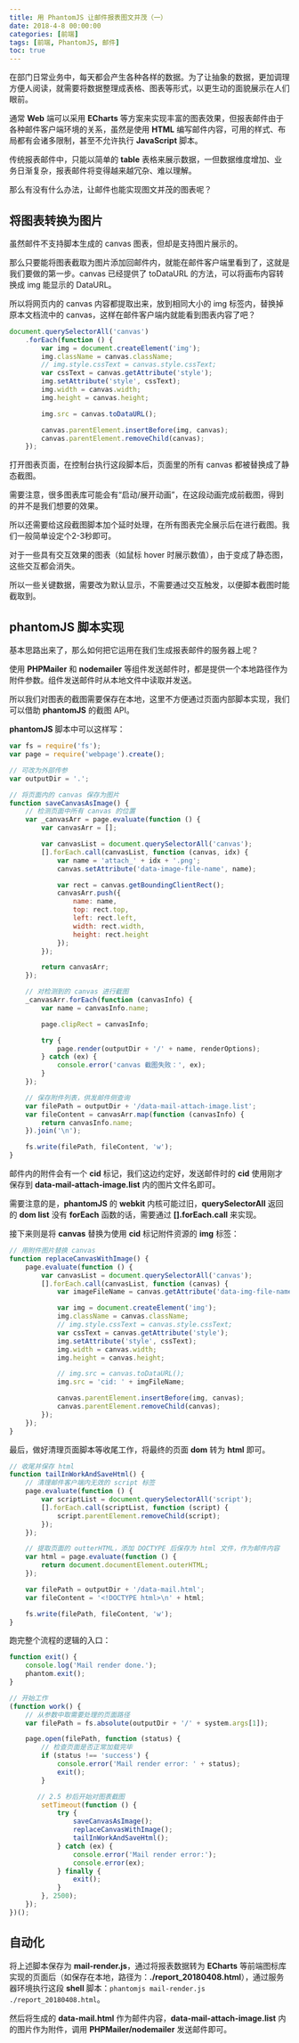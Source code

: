 ```yaml
---
title: 用 PhantomJS 让邮件报表图文并茂（一）
date: 2018-4-8 00:00:00
categories: [前端]
tags: [前端, PhantomJS, 邮件]
toc: true
---
```


在部门日常业务中，每天都会产生各种各样的数据。为了让抽象的数据，更加调理方便人阅读，就需要将数据整理成表格、图表等形式，以更生动的面貌展示在人们眼前。

通常 **Web** 端可以采用 **ECharts** 等方案来实现丰富的图表效果，但报表邮件由于各种邮件客户端环境的关系，虽然是使用 **HTML** 编写邮件内容，可用的样式、布局都有会诸多限制，甚至不允许执行 **JavaScript** 脚本。

传统报表邮件中，只能以简单的 **table** 表格来展示数据，一但数据维度增加、业务日渐复杂，报表邮件将变得越来越冗杂、难以理解。

那么有没有什么办法，让邮件也能实现图文并茂的图表呢？

## 将图表转换为图片

虽然邮件不支持脚本生成的 canvas 图表，但却是支持图片展示的。

那么只要能将图表截取为图片添加回邮件内，就能在邮件客户端里看到了，这就是我们要做的第一步。canvas 已经提供了 toDataURL 的方法，可以将画布内容转换成 img 能显示的 DataURL。

所以将网页内的 canvas 内容都提取出来，放到相同大小的 img 标签内，替换掉原本文档流中的 canvas，这样在邮件客户端内就能看到图表内容了吧？

```javascript
document.querySelectorAll('canvas')
    .forEach(function () {
        var img = document.createElement('img');
        img.className = canvas.className;
        // img.style.cssText = canvas.style.cssText;
        var cssText = canvas.getAttribute('style');
        img.setAttribute('style', cssText);
        img.width = canvas.width;
        img.height = canvas.height;

        img.src = canvas.toDataURL();

        canvas.parentElement.insertBefore(img, canvas);
        canvas.parentElement.removeChild(canvas);
    });
```

打开图表页面，在控制台执行这段脚本后，页面里的所有 canvas 都被替换成了静态截图。

需要注意，很多图表库可能会有“启动/展开动画”，在这段动画完成前截图，得到的并不是我们想要的效果。

所以还需要给这段截图脚本加个延时处理，在所有图表完全展示后在进行截图。我们一般简单设定个2-3秒即可。

对于一些具有交互效果的图表（如鼠标 hover 时展示数值），由于变成了静态图，这些交互都会消失。

所以一些关键数据，需要改为默认显示，不需要通过交互触发，以便脚本截图时能截取到。

## phantomJS 脚本实现

基本思路出来了，那么如何把它运用在我们生成报表邮件的服务器上呢？

使用 **PHPMailer** 和 **nodemailer** 等组件发送邮件时，都是提供一个本地路径作为附件参数。组件发送邮件时从本地文件中读取并发送。

所以我们对图表的截图需要保存在本地，这里不方便通过页面内部脚本实现，我们可以借助 **phantomJS** 的截图 API。

**phantomJS** 脚本中可以这样写：

```javascript
var fs = require('fs');
var page = require('webpage').create();

// 可改为外部传参
var outputDir = '.';

// 将页面内的 canvas 保存为图片
function saveCanvasAsImage() {
    // 检测页面中所有 canvas 的位置
    var _canvasArr = page.evaluate(function () {
        var canvasArr = [];

        var canvasList = document.querySelectorAll('canvas');
        [].forEach.call(canvasList, function (canvas, idx) {
            var name = 'attach_' + idx + '.png';
            canvas.setAttribute('data-image-file-name', name);

            var rect = canvas.getBoundingClientRect();
            canvasArr.push({
                name: name,
                top: rect.top,
                left: rect.left,
                width: rect.width,
                height: rect.height
            });
        });

        return canvasArr;
    });

    // 对检测到的 canvas 进行截图
    _canvasArr.forEach(function (canvasInfo) {
        var name = canvasInfo.name;

        page.clipRect = canvasInfo;

        try {
            page.render(outputDir + '/' + name, renderOptions);
        } catch (ex) {
            console.error('canvas 截图失败：', ex);
        }
    });

    // 保存附件列表，供发邮件侧查询
    var filePath = outputDir + '/data-mail-attach-image.list';
    var fileContent = canvasArr.map(function (canvasInfo) {
        return canvasInfo.name;
    }).join('\n');

    fs.write(filePath, fileContent, 'w');
}
```

邮件内的附件会有一个 **cid** 标记，我们这边约定好，发送邮件时的 **cid** 使用刚才保存到 **data-mail-attach-image.list** 内的图片文件名即可。

需要注意的是，**phantomJS** 的 **webkit** 内核可能过旧，**querySelectorAll** 返回的 **dom list** 没有 **forEach** 函数的话，需要通过 **[].forEach.call** 来实现。

接下来则是将 **canvas** 替换为使用 **cid** 标记附件资源的 **img** 标签：

```javascript
// 用附件图片替换 canvas
function replaceCanvasWithImage() {
    page.evaluate(function () {
        var canvasList = document.querySelectorAll('canvas');
        [].forEach.call(canvasList, function (canvas) {
            var imageFileName = canvas.getAttribute('data-img-file-name');

            var img = document.createElement('img');
            img.className = canvas.className;
            // img.style.cssText = canvas.style.cssText;
            var cssText = canvas.getAttribute('style');
            img.setAttribute('style', cssText);
            img.width = canvas.width;
            img.height = canvas.height;

            // img.src = canvas.toDataURL();
            img.src = 'cid: ' + imgFileName;

            canvas.parentElement.insertBefore(img, canvas);
            canvas.parentElement.removeChild(canvas);
        });
    });
}
```

最后，做好清理页面脚本等收尾工作，将最终的页面 **dom** 转为 **html** 即可。

```javascript
// 收尾并保存 html
function tailInWorkAndSaveHtml() {
    // 清理邮件客户端内无效的 script 标签
    page.evaluate(function () {
        var scriptList = document.querySelectorAll('script');
        [].forEach.call(scriptList, function (script) {
            script.parentElement.removeChild(script);
        });
    });

    // 提取页面的 outterHTML，添加 DOCTYPE 后保存为 html 文件，作为邮件内容
    var html = page.evaluate(function () {
        return document.documentElement.outerHTML;
    });

    var filePath = outputDir + '/data-mail.html';
    var fileContent = '<!DOCTYPE html>\n' + html;

    fs.write(filePath, fileContent, 'w');
}
```

跑完整个流程的逻辑的入口：

```javascript
function exit() {
    console.log('Mail render done.');
    phantom.exit();
}

// 开始工作
(function work() {
    // 从参数中取需要处理的页面路径
    var filePath = fs.absolute(outputDir + '/' + system.args[1]);

    page.open(filePath, function (status) {
        // 检查页面是否正常加载完毕
        if (status !== 'success') {
            console.error('Mail render error: ' + status);
            exit();
        }

       // 2.5 秒后开始对图表截图
        setTimeout(function () {
            try {
                saveCanvasAsImage();
                replaceCanvasWithImage();
                tailInWorkAndSaveHtml();
            } catch (ex) {
                console.error('Mail render error:');
                console.error(ex);
            } finally {
                exit();
            }
        }, 2500);
    });
})();
```

## 自动化

将上述脚本保存为 **mail-render.js**，通过将报表数据转为 **ECharts** 等前端图标库实现的页面后（如保存在本地，路径为：**./report_20180408.html**），通过服务器环境执行这段 **shell** 脚本：`phantomjs mail-render.js ./report_20180408.html`。

然后将生成的 **data-mail.html** 作为邮件内容，**data-mail-attach-image.list** 内的图片作为附件，调用 **PHPMailer/nodemailer** 发送邮件即可。